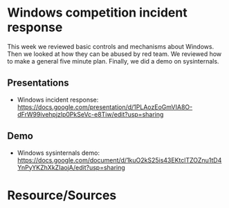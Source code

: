 # Windows competition incident response
This week we reviewed basic controls and mechanisms about Windows. Then we looked at how they can be abused by red team. We reviewed how to make a general five minute plan. Finally, we did a demo on sysinternals.


## Presentations
* Windows incident response: https://docs.google.com/presentation/d/1PLAozEoGmVIA8O-dFrW99ivehpjzlp0PkSeVc-e8Tiw/edit?usp=sharing

## Demo
* Windows sysinternals demo: https://docs.google.com/document/d/1kuO2kS25is43EKtclTZOZnu1tD4YnPyYKZhXkZIaojA/edit?usp=sharing

# Resource/Sources
